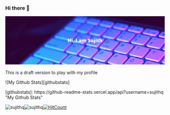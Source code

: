 ### Hi there 👋

<!--img src="https://raw.githubusercontent.com/sujithq/sujithq/48c7275c46f25ca977af1b3456b68ffe4ca2a96b/Hi-I-Am-Sujith.svg" alt="Hi I Am Sujith"-->
<img src="https://github.com/sujithq/sujithq/blob/master/Test.png" alt="Hi I Am Sujith">


This is a draft version to play with my profile

![My Github Stats][githubstats]

<p>[githubstats]: https://github-readme-stats.vercel.app/api?username=sujithq "My Github Stats"</p>


<p><img align="left" src="https://github-readme-stats.vercel.app/api/top-langs/?username=sujithq&layout=compact&hide=html" alt="sujithq" /></p>
<p><img align="left" src="https://github-readme-stats.vercel.app/api?username=sujithq&layout=compact&hide=html" alt="sujithq" /></p>

[![HitCount](http://hits.dwyl.com/sujithq/sujithq.svg)](http://hits.dwyl.com/sujithq/sujithq)


<!--
**sujithq/sujithq** is a ✨ _special_ ✨ repository because its `README.md` (this file) appears on your GitHub profile.

Here are some ideas to get you started:

- 🔭 I’m currently working on ...
- 🌱 I’m currently learning ...
- 👯 I’m looking to collaborate on ...
- 🤔 I’m looking for help with ...
- 💬 Ask me about ...
- 📫 How to reach me: ...
- 😄 Pronouns: ...
- ⚡ Fun fact: ...
-->

